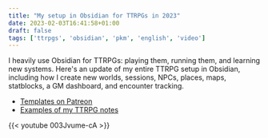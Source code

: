 ```yaml
---
title: "My setup in Obsidian for TTRPGs in 2023"
date: 2023-02-03T16:41:58+01:00
draft: false
tags: ['ttrpgs', 'obsidian', 'pkm', 'english', 'video']
---
```

I heavily use Obsidian for TTRPGs: playing them, running them, and learning new systems. Here's an update of my entire TTRPG setup in Obsidian, including how I create new worlds, sessions, NPCs, places, maps, statblocks, a GM dashboard, and encounter tracking.

- [Templates on Patreon](https://www.patreon.com/posts/66059374)
- [Examples of my TTRPG notes](https://notes.nicolevanderhoeven.com/TTRPGs/TTRPGs+Games+Index)

{{< youtube 003Jvume-cA >}}